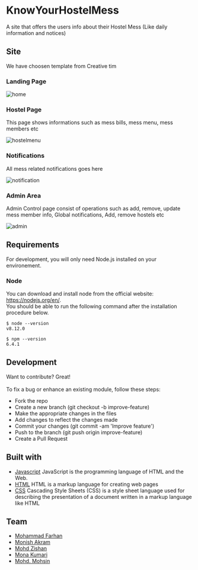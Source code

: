 
# KnowYourHostelMess
A site that offers the users info about their Hostel Mess (Like daily information and notices)

## Site
We have choosen template from Creative tim

### Landing Page

![home](https://user-images.githubusercontent.com/34596279/49867322-1d676200-fe30-11e8-9465-4e148f2c3732.JPG)

### Hostel Page
This page shows informations such as mess bills, mess menu, mess members etc


![hostelmenu](https://user-images.githubusercontent.com/34596279/49867324-20625280-fe30-11e8-9af1-97ec02a227c7.JPG)

### Notifications
All mess related notifications goes here


![notification](https://user-images.githubusercontent.com/34596279/49867326-22c4ac80-fe30-11e8-9bee-67805365ea7b.JPG)

### Admin Area
Admin Control page consist of operations such as add, remove, update mess member info, Global notifications, Add, remove hostels etc


![admin](https://user-images.githubusercontent.com/34596279/49867297-06c10b00-fe30-11e8-8d4e-778042c5e9c3.JPG)



## Requirements
For development, you will only need Node.js installed on your environement. 

### Node
You can download and install node from the official website: https://nodejs.org/en/. <br/>
You should be able to run the following command after the installation procedure below.


<a name="blockquotes"/>

```no-highlight
$ node --version
v8.12.0

$ npm --version
6.4.1
```

## Development
Want to contribute? Great!<br/><br/>
To fix a bug or enhance an existing module, follow these steps:

- Fork the repo
- Create a new branch (git checkout -b improve-feature)
- Make the appropriate changes in the files
- Add changes to reflect the changes made
- Commit your changes (git commit -am 'Improve feature')
- Push to the branch (git push origin improve-feature)
- Create a Pull Request

## Built with

- [Javascript](https://www.w3schools.com/js/) JavaScript is the programming language of HTML and the Web.
- [HTML](https://www.w3schools.com/html/) HTML is a markup language for creating web pages
- [CSS](https://www.w3schools.com/css/) Cascading Style Sheets (CSS) is a style sheet language used for describing the presentation of a document written in a markup language like HTML

## Team

- [Mohammad Farhan](https://github.com/lordfarhan40)<br/>
- [Monish Akram](https://github.com/MonishAkram123)<br/>
- [Mohd Zishan](https://github.com/mzishan8)<br/>
- [Mona Kumari](https://github.com/pansarimona02)<br/>
- [Mohd. Mohsin](https://github.com/Mohsin2018)<br/>

